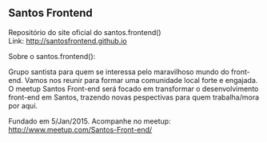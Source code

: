 ## Santos Frontend

Repositório do site oficial do santos.frontend()  
Link: http://santosfrontend.github.io

Sobre o santos.frontend():

Grupo santista para quem se interessa pelo maravilhoso mundo do front-end. Vamos nos reunir para formar uma comunidade local forte e engajada. O meetup Santos Front-end será focado em transformar o desenvolvimento front-end em Santos, trazendo novas pespectivas para quem trabalha/mora por aqui.

Fundado em 5/Jan/2015. Acompanhe no meetup: http://www.meetup.com/Santos-Front-end/
